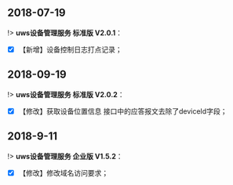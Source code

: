

##  2018-07-19

!> **uws设备管理服务 标准版 V2.0.1**：  
 
- [x]  【新增】设备控制日志打点记录；


##  2018-09-19

!> **uws设备管理服务 标准版 V2.0.2**：  
 
- [x]  【修改】获取设备位置信息 接口中的应答报文去除了deviceId字段；


##  2018-9-11

!> **uws设备管理服务 企业版 V1.5.2**：  
 
- [x]  【修改】修改域名访问要求；



[^footnote]:这是注释文本
